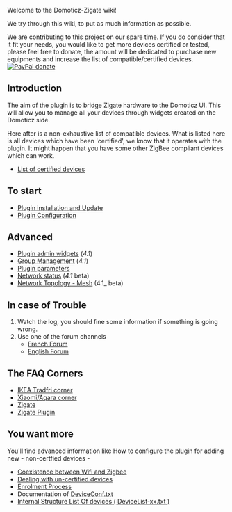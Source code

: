 Welcome to the Domoticz-Zigate wiki!

We try through this wiki, to put as much information as possible. 

We are contributing to this project on our spare time. If you do consider that it fit your needs, you would like to get more devices certified or tested, please feel free to donate, the amount will be dedicated to purchase new equipments and increase the list of compatible/certified devices.
[![PayPal donate](https://camo.githubusercontent.com/d5d24e33e2f4b6fe53987419a21b203c03789a8f/68747470733a2f2f696d672e736869656c64732e696f2f62616467652f446f6e6174652d50617950616c2d677265656e2e737667)](https://paypal.me/pipiche)

## Introduction
The aim of the plugin is to bridge Zigate hardware to the Domoticz UI. This will allow you to manage all your devices through widgets created on the Domoticz side.

Here after is a non-exhaustive list of compatible devices. What is listed here is all devices which have been 'certified', we know that it operates with the plugin. It might happen that you have some other ZigBee compliant devices which can work.
* [List of certified devices](https://github.com/pipiche38/Domoticz-Zigate-Wiki/blob/master/en-eng/Compatible-Devices)

## To start
* [Plugin installation and Update](https://github.com/pipiche38/Domoticz-Zigate-Wiki/blob/master/en-eng/Plugin-Installation)
* [Plugin Configuration](https://github.com/pipiche38/Domoticz-Zigate-Wiki/blob/master/en-eng/Plugin-Configuration)

## Advanced

* [Plugin admin widgets](https://github.com/pipiche38/Domoticz-Zigate-Wiki/blob/master/en-eng/Plugin-Administration) (_4.1_)
* [Group Management](https://github.com/pipiche38/Domoticz-Zigate-Wiki/blob/master/en-eng/Group-Management) (_4.1_)
* [Plugin parameters](https://github.com/pipiche38/Domoticz-Zigate-Wiki/blob/master/en-eng/PluginConf.txt)
* [Network status](https://github.com/pipiche38/Domoticz-Zigate-Wiki/blob/master/en-eng/Network-Status) (_4.1_ beta)
* [Network Topology - Mesh](https://github.com/pipiche38/Domoticz-Zigate-Wiki/blob/master/en-eng/Network-Topology---LQI-report) (4.1_ beta)

## In case of Trouble

1. Watch the log, you should fine some information if something is going wrong.
1. Use one of the forum channels
   * [French Forum](https://easydomoticz.com/forum/viewforum.php?f=28)
   * [English Forum](https://www.domoticz.com/forum/viewforum.php?f=68)


## 
## The FAQ Corners
* [IKEA Tradfri corner](https://github.com/pipiche38/Domoticz-Zigate-Wiki/blob/master/en-eng/IKEA-Tradfri-corner)
* [Xiaomi/Aqara corner](https://github.com/pipiche38/Domoticz-Zigate-Wiki/blob/master/en-eng/Xiaomi-Corner)
* [Zigate](https://github.com/pipiche38/Domoticz-Zigate-Wiki/blob/master/en-eng/Zigate-FAQ)
* [Zigate Plugin](https://github.com/pipiche38/Domoticz-Zigate-Wiki/blob/master/en-eng/Zigate-Plugin-FAQ)

## You want more
You'll find advanced information like How to configure the plugin for adding new - non-certfied devices -
* [Coexistence between Wifi and Zigbee](https://github.com/pipiche38/Domoticz-Zigate-Wiki/blob/master/en-eng/Co-existence-of-IEEE-802.15.4-at-2.4-GHz-and-Zigbee)
* [Dealing with un-certified devices](https://github.com/pipiche38/Domoticz-Zigate-Wiki/blob/master/en-eng/Dealing-with-un-certified-device)
* [Enrolment Process](https://github.com/pipiche38/Domoticz-Zigate-Wiki/blob/master/en-eng/Enrolment-process)
* Documentation of [DeviceConf.txt](https://github.com/pipiche38/Domoticz-Zigate-Wiki/blob/master/en-eng/DeviceConf)
* [Internal Structure List Of devices ( DeviceList-xx.txt )](https://github.com/pipiche38/Domoticz-Zigate-Wiki/blob/master/en-eng/Structure-of-ListOfDevices)

